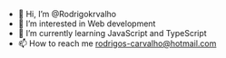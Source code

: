 - 👋 Hi, I’m @Rodrigokrvalho
- 👀 I’m interested in Web development
- 🌱 I’m currently learning JavaScript and TypeScript
- 📫 How to reach me rodrigos-carvalho@hotmail.com

<!---
Rodrigokrvalho/Rodrigokrvalho is a ✨ special ✨ repository because its `README.md` (this file) appears on your GitHub profile.
You can click the Preview link to take a look at your changes.
--->

